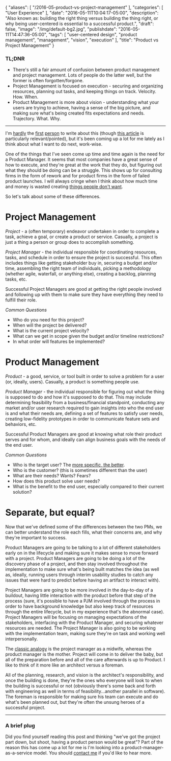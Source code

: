 {
   "aliases": [
    "/2016-05-product-vs-project-management"
   ],
   "categories": [
      "User Experience"
   ],
   "date": "2016-05-11T10:04:17-05:00",
   "description": "Also known as: building the right thing versus building the thing right, or why being user-centered is essential to a successful product.",
   "draft": false,
   "image": "/img/default-bg2.jpg",
   "publishdate": "2016-05-11T14:47:36-05:00",
   "tags": [
      "user-centered design",
      "product management",
      "management",
      "vision",
      "execution"
   ],
   "title": "Product vs Project Management"
}

<div class="tldnr">
  <h3>TL;DNR</h3>
  <ul>
    <li>There's still a fair amount of confusion between product management and project management. Lots of people do the latter well, but the former is often forgotten/forgone.</li>
    <li>Project Management is focused on execution - securing and organizing resources, planning out tasks, and keeping things on track. Velocity. How. When.</li>
    <li>Product Management is more about vision - understanding what your users are trying to achieve, having a sense of the big picture, and making sure what's being created fits expectations and needs. Trajectory. What. Why.</li>
  </ul>
</div>
<hr/>

I'm <a href="https://www.brainmates.com.au/brainrants/project-manager-vs-product-manager">hardly</a> the <a href="https://koombea.com/blog/the-difference-between-product-and-project-management/">first</a> <a href="http://radar.oreilly.com/2014/02/building-the-right-thing-vs-building-the-thing-right.html">person</a> to write about this (though <a href="http://www.fastcodesign.com/3055429/how-to-avoid-making-products-no-one-wants">this article</a> is particularly relevant/pointed), but it's been coming up a lot for me lately as I think about what I want to do next, work-wise.

One of the things that I've seen come up time and time again is the need for a Product Manager. It seems that most companies have a great sense of how to execute, and they're great at the work that they do, but figuring out what they should be doing can be a struggle. This shows up for consulting firms in the form of rework and for product firms in the form of failed product launches. I will always cringe when I think about how much time and money is wasted creating <a href="https://www.buzzfeed.com/kirstenking/products-literally-no-one-asked-for?utm_term=.glwJ8aEdE#.cf5ekOv5v">things people don't want</a>.

So let's talk about some of these differences.

# Project Management <a name="proJect" href="#proJect"><i class="ion-link"></i></a>

*Project* - a (often temporary) endeavor undertaken in order to complete a task, achieve a goal, or create a product or service. Casually, a project is just a thing a person or group does to accomplish something.

*Project Manager* - the individual responsible for coordinating resources, tasks, and schedule in order to ensure the project is successful. This often includes things like getting stakeholder buy in, securing a budget and/or time, assembling the right team of individuals, picking a methodology (whether agile, waterfall, or anything else), creating a backlog, planning tasks, etc.

Successful Project Managers are good at getting the right people involved and following up with them to make sure they have everything they need to fulfill their role.

*Common Questions*

* Who do you need for this project?
* When will the project be delivered?
* What is the current project velocity?
* What can we get in scope given the budget and/or timeline restrictions?
* In what order will features be implemented?

# Product Management <a name="proDuct" href="#proDuct"><i class="ion-link"></i></a>

*Product* - a good, service, or tool built in order to solve a problem for a user (or, ideally, users). Casually, a product is something people use.

*Product Manager* - the individual responsible for figuring out what the thing is supposed to do and how it's supposed to do that. This may include determining feasibility from a business/financial standpoint, conducting any market and/or user research required to gain insights into who the end user is and what their needs are, defining a set of features to satisfy user needs, creating low-fidelity prototypes in order to communicate feature sets and behaviors, etc.

Successful Product Managers are good at knowing what role their product serves and for whom, and ideally can align business goals with the needs of the end user.

*Common Questions*

* Who is the target user? The <a href="https://www.google.com/search?q=ux+personas">more specific, the better</a>.
* Who is the customer? (this is sometimes different than the user)
* What are their needs? Wants? Fears?
* How does this product solve user needs?
* What is the benefit to the end user, especially compared to their current solution?

# Separate, but equal? <a name="separate" href="#separate"><i class="ion-link"></i></a>

Now that we've defined some of the differences between the two PMs, we can better understand the role each fills, what their concerns are, and why they're important to success.

Product Managers are going to be talking to a lot of different stakeholders early on in the lifecycle and making sure it makes sense to move forward with a project. Product Managers are going to be doing a lot of the discovery phase of a project, and then stay involved throughout the implementation to make sure what's being built matches the idea (as well as, ideally, running users through interim usability studies to catch any issues that were hard to predict before having an artifact to interact with).

Project Managers are going to be more involved in the day-to-day of a buildout, having little interaction with the product before that step of the process (sure, it's possible to have a PJM involved through the process in order to have background knowledge but also keep track of resources through the entire lifecycle, but in my experience that's the abnormal case). Project Managers will be focusing on managing expectations of the stakeholders, interfacing with the Product Manager, and securing whatever resources are needed. The Project Manager is also going to be working with the implementation team, making sure they're on task and working well interpersonally.

The <a href="
http://allaboutproductmanagement.blogspot.com/2007/03/project-manager-or-product-manager.html">classic analogy</a> is the project manager as a midwife, whereas the product manager is the mother. Project will come in to deliver the baby, but all of the preparation before and all of the care afterwards is up to Product. I like to think of it more like an architect versus a foreman.

All of the planning, research, and vision is the architect's responsibility, and once the building is done, they're the ones who everyone will look to when the building is successful or not (obviously there's some back and forth with engineering as well in terms of feasibility...another parallel in software). The foreman is responsible for making sure his team can execute and do what's been planned out, but they're often the unsung heroes of a successful project.

<hr/>

### A brief plug

Did you find yourself reading this post and thinking "we've got the project part down, but shoot, having a product person would be great"? Part of the reason this has come up a lot for me is I'm looking into a product-manager-as-a-service model. You should <a href="mailto:me@bradorego.com">contact me</a> if you'd like to hear more.
